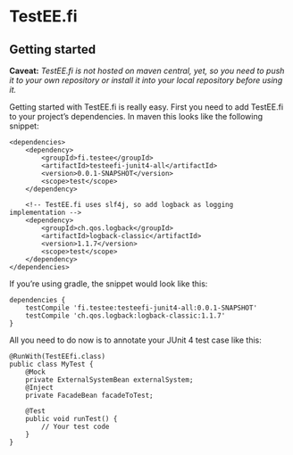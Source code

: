 # TestEE.fi

## Getting started

**Caveat:** _TestEE.fi is not hosted on maven central, yet, so you need to push it to your own repository or install it into your local repository before using it._

Getting started with TestEE.fi is really easy. First you need to add TestEE.fi to your project’s dependencies. In maven this looks like the following snippet:
```
<dependencies>
	<dependency>
		<groupId>fi.testee</groupId>
		<artifactId>testeefi-junit4-all</artifactId>
		<version>0.0.1-SNAPSHOT</version>
		<scope>test</scope>
	</dependency>
	
	<!-- TestEE.fi uses slf4j, so add logback as logging implementation -->
	<dependency>
		<groupId>ch.qos.logback</groupId>
		<artifactId>logback-classic</artifactId>
		<version>1.1.7</version>
		<scope>test</scope>
	</dependency>
</dependencies>
```
If you’re using gradle, the snippet would look like this:

```
dependencies {
	testCompile 'fi.testee:testeefi-junit4-all:0.0.1-SNAPSHOT'
	testCompile 'ch.qos.logback:logback-classic:1.1.7'
}
```

All you need to do now is to annotate your JUnit 4 test case like this:

```
@RunWith(TestEEfi.class)
public class MyTest {
	@Mock
	private ExternalSystemBean externalSystem;
	@Inject
	private FacadeBean facadeToTest;
	
	@Test
	public void runTest() {
		// Your test code
	}
}
```
